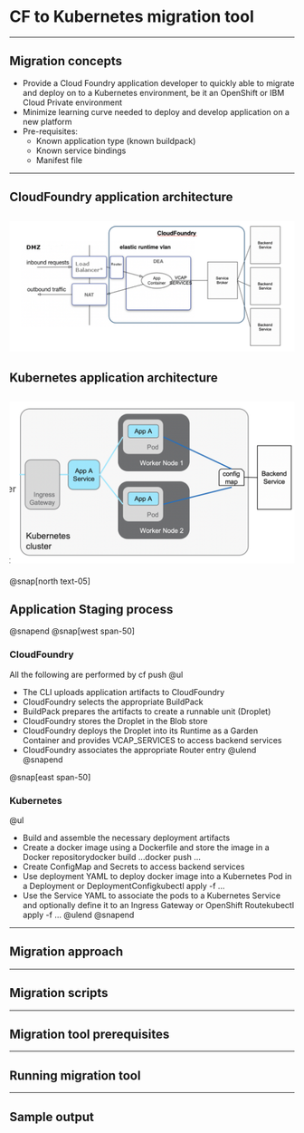 # CF to Kubernetes migration tool
---
## Migration concepts

- Provide a Cloud Foundry application developer to quickly able to migrate and deploy on to a Kubernetes environment, be it an OpenShift or IBM Cloud Private environment
- Minimize learning curve needed to deploy and develop application on a new platform
- Pre-requisites:
	- Known application type (known buildpack)
	- Known service bindings 
	- Manifest file 

---
## CloudFoundry application architecture
![IMAGE](docs/images/cf.PNG)
---

## Kubernetes application architecture
![IMAGE](images/kube.PNG)
---

@snap[north text-05]
## Application Staging process 
@snapend
@snap[west span-50]
### CloudFoundry
All the following are performed by cf push
@ul
- The CLI uploads application artifacts to CloudFoundry
- CloudFoundry selects the appropriate BuildPack
- BuildPack prepares the artifacts to create a runnable unit (Droplet)
- CloudFoundry stores the Droplet in the Blob store
- CloudFoundry deploys the Droplet into its Runtime as a Garden Container and provides VCAP_SERVICES to access backend services
- CloudFoundry associates the appropriate Router entry
@ulend
@snapend

@snap[east span-50]
### Kubernetes
@ul
- Build and assemble the necessary deployment artifacts
- Create a docker image using a Dockerfile and store the image in a Docker repositorydocker build …docker push …
- Create ConfigMap and Secrets to access backend services
- Use deployment YAML to deploy docker image into a Kubernetes Pod in a Deployment or DeploymentConfigkubectl apply -f …
- Use the Service YAML to associate the pods to a Kubernetes Service and optionally define it to an Ingress Gateway or OpenShift Routekubectl apply -f …
@ulend
@snapend

---

## Migration approach

---

## Migration scripts

---

## Migration tool prerequisites

---

## Running migration tool

---

## Sample output
